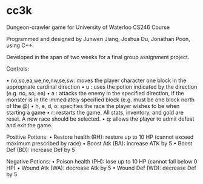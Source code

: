 # cc3k
Dungeon-crawler game for University of Waterloo CS246 Course

Programmed and designed by Junwen Jiang, Joshua Du, Jonathan Poon, using C++.

Developed in the span of two weeks for a final group assignment project.

Controls:

• no,so,ea,we,ne,nw,se,sw: moves the player character one block in the appropriate cardinal direction
• u <direction>: uses the potion indicated by the direction (e.g. no, so, ea)
• a <direction>: attacks the enemy in the specified direction, if the monster is in the immediately specified block (e.g. must be one block north of the @)
• h, e, d, o: specifies the race the player wishes to be when starting a game
• r: restarts the game. All stats, inventory, and gold are reset. A new race should be selected.
• q: allows the player to admit defeat and exit the game.

Positive Potions:
• Restore health (RH): restore up to 10 HP (cannot exceed maximum prescribed by race)
• Boost Atk (BA): increase ATK by 5
• Boost Def (BD): increase Def by 5

Negative Potions:
• Poison health (PH): lose up to 10 HP (cannot fall below 0 HP)
• Wound Atk (WA): decrease Atk by 5
• Wound Def (WD): decrease Def by 5
